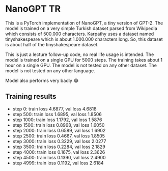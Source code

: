 # NanoGPT TR

This is a PyTorch implementation of NanoGPT, a tiny version of GPT-2. The model is trained on a very simple Turkish dataset parsed from Wikipedia which consists of 500.000 characters. Karpathy uses a dataset named tinyshakespeare which is about 1.000.000 characters long. So, this dataset is about half of the tinyshakespeare dataset.

This is just a lecture follow-up code, no real life usage is intended. The model is trained on a single GPU for 5000 steps. The training takes about 1 hour on a single GPU. The model is not tested on any other dataset. The model is not tested on any other language.

Model also performs very badly 😂

## Training results

- step 0: train loss 4.6877, val loss 4.6818
- step 500: train loss 1.6895, val loss 1.8506
- step 1000: train loss 1.1792, val loss 1.5876
- step 1500: train loss 0.8968, val loss 1.6050
- step 2000: train loss 0.6589, val loss 1.6902
- step 2500: train loss 0.4667, val loss 1.8505
- step 3000: train loss 0.3229, val loss 2.0277
- step 3500: train loss 0.2284, val loss 2.1829
- step 4000: train loss 0.1675, val loss 2.3626
- step 4500: train loss 0.1390, val loss 2.4900
- step 4999: train loss 0.1192, val loss 2.6184 